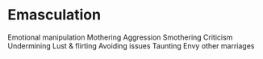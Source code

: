 # Emasculation

Emotional manipulation
Mothering
Aggression
Smothering
Criticism
Undermining
Lust & flirting
Avoiding issues
Taunting
Envy other marriages
